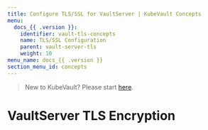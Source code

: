 ```yaml
---
title: Configure TLS/SSL for VaultServer | KubeVault Concepts
menu:
  docs_{{ .version }}:
    identifier: vault-tls-concepts
    name: TLS/SSL Configuration
    parent: vault-server-tls
    weight: 10
menu_name: docs_{{ .version }}
section_menu_id: concepts
---
```


> New to KubeVault? Please start [here](/docs/concepts/README.md).

# VaultServer TLS Encryption